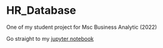 # HR_Database
One of my student project for Msc Business Analytic (2022)

Go straight to my [jupyter notebook]()
